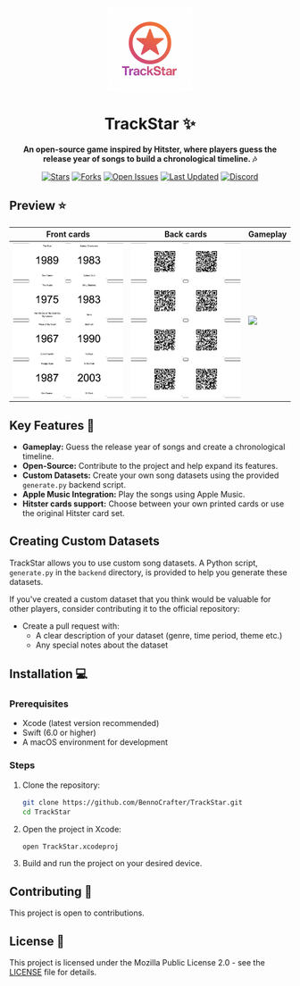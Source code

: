 <p align="center">
  <img src="assets/RoundedIcon.png" width="150" height="150" alt="Posterfy Logo">
</p>

<div align="center">
    <h1>TrackStar ✨</h1>
  
  **An open-source game inspired by Hitster, where players guess the release year of songs to build a chronological timeline. 🎶**

  
   [![Stars](https://img.shields.io/github/stars/BennoCrafter/TrackStar?style=social)](https://github.com/BennoCrafter/TrackStar)
   [![Forks](https://img.shields.io/github/forks/BennoCrafter/TrackStar?style=social)](https://github.com/BennoCrafter/TrackStar)
   [![Open Issues](https://img.shields.io/github/issues/BennoCrafter/TrackStar)](https://github.com/BennoCrafter/TrackStar/issues)
   [![Last Updated](https://img.shields.io/github/last-commit/BennoCrafter/TrackStar)](https://github.com/BennoCrafter/TrackStar/commits/main)
   [![Discord](https://img.shields.io/discord/1363885525991165984)](https://discord.gg/JNu7qXGpzV)
</div>


## Preview ⭐️
| Front cards | Back cards | Gameplay |
|------------|------------|----------|
| <img src="assets/screenshots/dataset/qr_codes.png" width="250"> | <img src="assets/screenshots/dataset/song_cards.png" width="250"> | <img src="assets/screenshots/gameplay.png" width="250"> |

## Key Features 🚀

*   **Gameplay:** Guess the release year of songs and create a chronological timeline.
*   **Open-Source:**  Contribute to the project and help expand its features.
*   **Custom Datasets:** Create your own song datasets using the provided `generate.py` backend script.
*   **Apple Music Integration:** Play the songs using Apple Music.
*   **Hitster cards support:** Choose between your own printed cards or use the original Hitster card set.

## Creating Custom Datasets

TrackStar allows you to use custom song datasets. A Python script, `generate.py` in the `backend` directory, is provided to help you generate these datasets.

If you've created a custom dataset that you think would be valuable for other players, consider contributing it to the official repository:

- Create a pull request with:
   - A clear description of your dataset (genre, time period, theme etc.)
   - Any special notes about the dataset


## Installation 💻

### Prerequisites

*   Xcode (latest version recommended)
*   Swift (6.0 or higher)
*   A macOS environment for development

### Steps

1.  Clone the repository:

    ```bash
    git clone https://github.com/BennoCrafter/TrackStar.git
    cd TrackStar
    ```

2.  Open the project in Xcode:

    ```bash
    open TrackStar.xcodeproj
    ```

3.  Build and run the project on your desired device.

## Contributing 🤝

This project is open to contributions.

## License 📝

This project is licensed under the Mozilla Public License 2.0 - see the [LICENSE](LICENSE) file for details.
